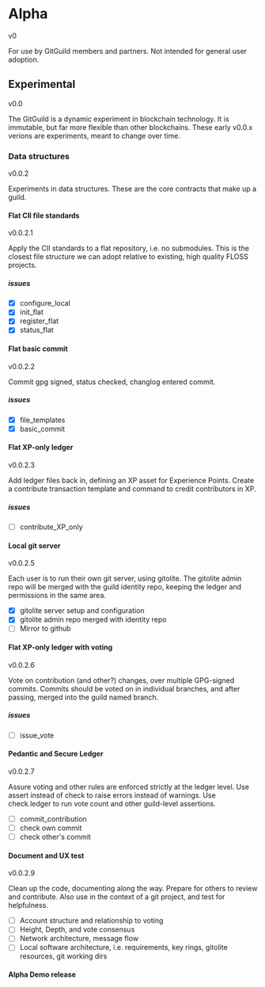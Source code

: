 # Alpha
v0

For use by GitGuild members and partners. Not intended for general user adoption.

## Experimental
v0.0

The GitGuild is a dynamic experiment in blockchain technology.
It is immutable, but far more flexible than other blockchains.
These early v0.0.x verions are experiments, meant to change over time.

### Data structures
v0.0.2

Experiments in data structures. These are the core contracts that make up a guild.

#### Flat CII file standards 
v0.0.2.1

Apply the CII standards to a flat repository, i.e. no submodules. This is the closest file structure we can adopt relative to existing, high quality FLOSS projects.

##### issues

 + [x] configure_local
 + [x] init_flat
 + [x] register_flat
 + [x] status_flat

#### Flat basic commit
v0.0.2.2

Commit gpg signed, status checked, changlog entered commit.

##### issues

 + [x] file_templates
 + [x] basic_commit

#### Flat XP-only ledger
v0.0.2.3

Add ledger files back in, defining an XP asset for Experience Points. Create a contribute transaction template and command to credit contributors in XP.

##### issues

 + [ ] contribute_XP_only

#### Local git server
v0.0.2.5

Each user is to run their own git server, using gitolite.
The gitolite admin repo will be merged with the guild identity repo, keeping the ledger and permissions in the same area.

 + [x] gitolite server setup and configuration
 + [x] gitolite admin repo merged with identity repo
 + [ ] Mirror to github

#### Flat XP-only ledger with voting
v0.0.2.6

Vote on contribution (and other?) changes, over multiple GPG-signed commits. Commits should be voted on in individual branches, and after passing, merged into the guild named branch.

##### issues

 + [ ] issue_vote

#### Pedantic and Secure Ledger
v0.0.2.7

Assure voting and other rules are enforced strictly at the ledger level.
Use assert instead of check to raise errors instead of warnings.
Use check.ledger to run vote count and other guild-level assertions.

 + [ ] commit_contribution
 + [ ] check own commit
 + [ ] check other's commit

#### Document and UX test
v0.0.2.9

Clean up the code, documenting along the way. Prepare for others to review and contribute. Also use in the context of a git project, and test for helpfulness.

 + [ ] Account structure and relationship to voting
 + [ ] Height, Depth, and vote consensus
 + [ ] Network architecture, message flow
 + [ ] Local software architecture, i.e. requirements, key rings, gitolite resources, git working dirs 

#### Alpha Demo release